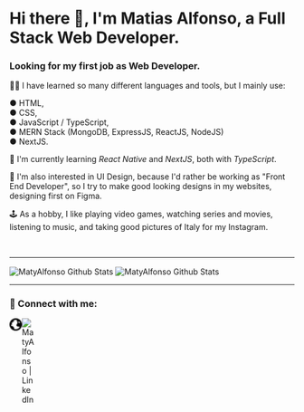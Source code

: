# Hi there 👋, I'm Matias Alfonso, a Full Stack Web Developer.

### Looking for my first job as Web Developer.

🧑‍💻 I have learned so many different languages and tools, but I mainly use:

● HTML, <br />
● CSS, <br />
● JavaScript / TypeScript, <br />
● MERN Stack (MongoDB, ExpressJS, ReactJS, NodeJS) <br />
● NextJS. <br />

💪 I'm currently learning *React Native* and *NextJS*, both with *TypeScript*.

🎀 I'm also interested in UI Design, because I'd rather be working as "Front End Developer", so I try to make good looking designs in my websites, designing first on Figma. 

🕹️ As a hobby, I like playing video games, watching series and movies, listening to music, and taking good pictures of Italy for my Instagram.

<br />

---
<img align="center" alt="MatyAlfonso Github Stats" src="https://github-readme-stats.vercel.app/api?username=MatyAlfonso&show_icons=true&hide_border=true&theme=radical&hide=contribs,prs"/>
<img align="center" alt="MatyAlfonso Github Stats" src="https://github-readme-stats.vercel.app/api/top-langs/?username=MatyAlfonso&show_icons=true&hide_border=true&theme=radical"/>
<br />

---
### 📲 Connect with me: 
[<img align="left" alt="MatyAlfonso | LinkedIn" width="22px" src="https://raw.githubusercontent.com/iconic/open-iconic/master/svg/globe.svg">][webpage]
[<img align="left" alt="MatyAlfonso | LinkedIn" width="22px" src="https://cdn.jsdelivr.net/npm/simple-icons@v3/icons/linkedin.svg">][linkedin]

<br />
<br />

[webpage]: https://www.matias-alfonso.ga/
[linkedin]: https://www.linkedin.com/in/alfonso-matias/



